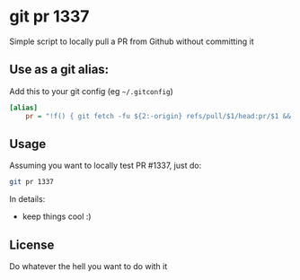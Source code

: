 # git pr 1337

Simple script to locally pull a PR from Github without committing it

## Use as a git alias:

Add this to your git config (eg `~/.gitconfig`)

```ini
[alias]
    pr = "!f() { git fetch -fu ${2:-origin} refs/pull/$1/head:pr/$1 && git checkout pr/$1; }; f"
```

## Usage

Assuming you want to locally test PR #1337, just do:

```sh
git pr 1337
```

In details:
* keep things cool :)

## License

Do whatever the hell you want to do with it





